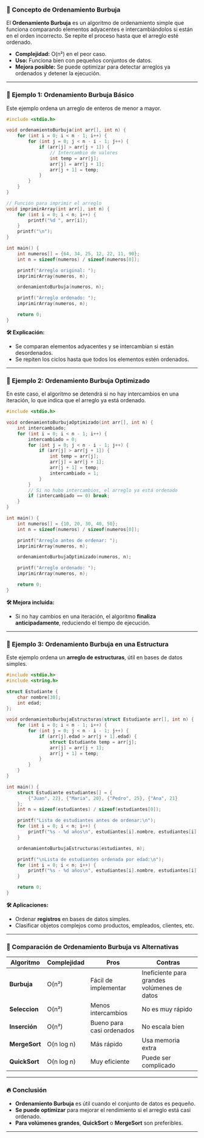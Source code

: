 ### **🔹 Concepto de Ordenamiento Burbuja**
El **Ordenamiento Burbuja** es un algoritmo de ordenamiento simple que funciona comparando elementos adyacentes e intercambiándolos si están en el orden incorrecto. Se repite el proceso hasta que el arreglo esté ordenado.

- **Complejidad:** O(n²) en el peor caso.
- **Uso:** Funciona bien con pequeños conjuntos de datos.
- **Mejora posible:** Se puede optimizar para detectar arreglos ya ordenados y detener la ejecución.

---

### **📌 Ejemplo 1: Ordenamiento Burbuja Básico**
Este ejemplo ordena un arreglo de enteros de menor a mayor.

```c
#include <stdio.h>

void ordenamientoBurbuja(int arr[], int n) {
    for (int i = 0; i < n - 1; i++) {
        for (int j = 0; j < n - i - 1; j++) {
            if (arr[j] > arr[j + 1]) {
                // Intercambio de valores
                int temp = arr[j];
                arr[j] = arr[j + 1];
                arr[j + 1] = temp;
            }
        }
    }
}

// Función para imprimir el arreglo
void imprimirArray(int arr[], int n) {
    for (int i = 0; i < n; i++) {
        printf("%d ", arr[i]);
    }
    printf("\n");
}

int main() {
    int numeros[] = {64, 34, 25, 12, 22, 11, 90};
    int n = sizeof(numeros) / sizeof(numeros[0]);

    printf("Arreglo original: ");
    imprimirArray(numeros, n);

    ordenamientoBurbuja(numeros, n);

    printf("Arreglo ordenado: ");
    imprimirArray(numeros, n);

    return 0;
}
```

**🛠 Explicación:**
- Se comparan elementos adyacentes y se intercambian si están desordenados.
- Se repiten los ciclos hasta que todos los elementos estén ordenados.

---

### **📌 Ejemplo 2: Ordenamiento Burbuja Optimizado**
En este caso, el algoritmo se detendrá si no hay intercambios en una iteración, lo que indica que el arreglo ya está ordenado.

```c
#include <stdio.h>

void ordenamientoBurbujaOptimizado(int arr[], int n) {
    int intercambiado;
    for (int i = 0; i < n - 1; i++) {
        intercambiado = 0;
        for (int j = 0; j < n - i - 1; j++) {
            if (arr[j] > arr[j + 1]) {
                int temp = arr[j];
                arr[j] = arr[j + 1];
                arr[j + 1] = temp;
                intercambiado = 1;
            }
        }
        // Si no hubo intercambios, el arreglo ya está ordenado
        if (intercambiado == 0) break;
    }
}

int main() {
    int numeros[] = {10, 20, 30, 40, 50};
    int n = sizeof(numeros) / sizeof(numeros[0]);

    printf("Arreglo antes de ordenar: ");
    imprimirArray(numeros, n);

    ordenamientoBurbujaOptimizado(numeros, n);

    printf("Arreglo ordenado: ");
    imprimirArray(numeros, n);

    return 0;
}
```

**🛠 Mejora incluida:**
- Si no hay cambios en una iteración, el algoritmo **finaliza anticipadamente**, reduciendo el tiempo de ejecución.

---

### **📌 Ejemplo 3: Ordenamiento Burbuja en una Estructura**
Este ejemplo ordena un **arreglo de estructuras**, útil en bases de datos simples.

```c
#include <stdio.h>
#include <string.h>

struct Estudiante {
    char nombre[30];
    int edad;
};

void ordenamientoBurbujaEstructuras(struct Estudiante arr[], int n) {
    for (int i = 0; i < n - 1; i++) {
        for (int j = 0; j < n - i - 1; j++) {
            if (arr[j].edad > arr[j + 1].edad) {
                struct Estudiante temp = arr[j];
                arr[j] = arr[j + 1];
                arr[j + 1] = temp;
            }
        }
    }
}

int main() {
    struct Estudiante estudiantes[] = {
        {"Juan", 22}, {"Maria", 20}, {"Pedro", 25}, {"Ana", 21}
    };
    int n = sizeof(estudiantes) / sizeof(estudiantes[0]);

    printf("Lista de estudiantes antes de ordenar:\n");
    for (int i = 0; i < n; i++) {
        printf("%s - %d años\n", estudiantes[i].nombre, estudiantes[i].edad);
    }

    ordenamientoBurbujaEstructuras(estudiantes, n);

    printf("\nLista de estudiantes ordenada por edad:\n");
    for (int i = 0; i < n; i++) {
        printf("%s - %d años\n", estudiantes[i].nombre, estudiantes[i].edad);
    }

    return 0;
}
```

**🛠 Aplicaciones:**
- Ordenar **registros** en bases de datos simples.
- Clasificar objetos complejos como productos, empleados, clientes, etc.

---

### **📌 Comparación de Ordenamiento Burbuja vs Alternativas**
| Algoritmo            | Complejidad | Pros | Contras |
|----------------------|------------|------|---------|
| **Burbuja**         | O(n²)       | Fácil de implementar | Ineficiente para grandes volúmenes de datos |
| **Seleccion**       | O(n²)       | Menos intercambios | No es muy rápido |
| **Inserción**       | O(n²)       | Bueno para casi ordenados | No escala bien |
| **MergeSort**       | O(n log n)  | Más rápido | Usa memoria extra |
| **QuickSort**       | O(n log n)  | Muy eficiente | Puede ser complicado |

---

### **🔥 Conclusión**
- **Ordenamiento Burbuja** es útil cuando el conjunto de datos es pequeño.
- **Se puede optimizar** para mejorar el rendimiento si el arreglo está casi ordenado.
- **Para volúmenes grandes**, **QuickSort** o **MergeSort** son preferibles.

---

